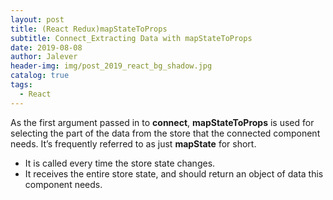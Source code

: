 ```yaml
---
layout: post
title: (React Redux)mapStateToProps
subtitle: Connect_Extracting Data with mapStateToProps
date: 2019-08-08
author: Jalever
header-img: img/post_2019_react_bg_shadow.jpg
catalog: true
tags:
  - React
---
```


As the first argument passed in to <strong>connect</strong>, <strong>mapStateToProps</strong> is used for selecting the part of the data from the store that the connected component needs. It’s frequently referred to as just <strong>mapState</strong> for short.

- It is called every time the store state changes.
- It receives the entire store state, and should return an object of data this component needs.
